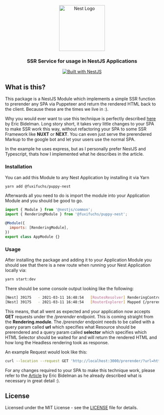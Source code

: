 <h1 align="center"></h1>

<div align="center">
  <a href="http://nestjs.com/" target="_blank">
    <img src="https://nestjs.com/img/logo_text.svg" width="150" alt="Nest Logo" />
  </a>
</div>

<h3 align="center">SSR Service for usage in NestJS Applications</h3>

<div align="center">
  <a href="https://nestjs.com" target="_blank">
    <img src="https://img.shields.io/badge/built%20with-NestJs-red.svg" alt="Built with NestJS">
  </a>
</div>

## What is this?

This package is a NestJS Module which implements a simple SSR function to prerender any SPA via Puppeteer and return the rendered HTML back to the client. Because these are the times we live in :). 

Why you would ever want to use this technique is perfectly described [here](https://developers.google.com/web/tools/puppeteer/articles/ssr#2_ssr_function) by Eric Bidelman. Long story short, it takes very little changes to your SPA to make SSR work this way, without refactoring your SPA to some SSR Framework like __NUXT__ or __NEXT__. You can even just serve the prerendered Markup to the google bot and let your users use the normal SPA. 

In the example he uses express, but as I personally prefer NestJS and Typescript, thats how I implemented what he describes in the article.

### Installation

You can add this Module to any Nest Application by installing it via Yarn

```bash
yarn add @fuxifuchs/puppy-nest
```

Afterwards all you need to do is import the module into your Application Module and you should be good to go.

```js
import { Module } from '@nestjs/common';
import { RenderingModule } from '@fuxifuchs/puppy-nest';

@Module({
  imports: [RenderingModule],
})
export class AppModule {}
```

### Usage

After installing the package and adding it to your Application Module you should see that there is a new route when running your Nest Application locally via:

```bash
yarn start:dev
```

There should be some console output looking like the following:

```bash
[Nest] 39175   - 2021-03-11 16:48:54   [RoutesResolver] RenderingController {/prerender}: +4ms
[Nest] 39175   - 2021-03-11 16:48:54   [RouterExplorer] Mapped {/prerender, GET} route +3ms
```

This means, that all went as expected and your application now accepts **GET** requests under the _/prerender_ endpoint. This is coming straight from the **Rendering.module**. The _/prerender_ endpoint needs to be called with a query param called **url** which specifies what Resource should be prerendered and a query param called **selector** which specifies which HTML Selector should be waited for and will return the rendered HTML and how long the Headless rendering took as response.

An example Request would look like this:

```bash
curl --location --request GET 'http://localhost:3000/prerender/?url=https://google.de&selector=body'
```

For any changes required to your SPA to make this technique work, please refer to the [Article](https://developers.google.com/web/tools/puppeteer/articles/ssr#2_ssr_function) by Eric Bidelman as he already described what is necessary in great detail :). 
## License

Licensed under the MIT License - see the [LICENSE](LICENSE) file for details.
